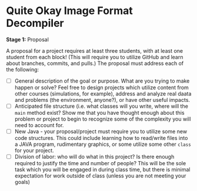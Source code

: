 # Quite Okay Image Format Decompiler

**Stage 1:**  Proposal

A proposal for a project requires at least three students,
with at least one student from each block!  (This will require
you to utilize GitHub and learn about branches, commits, and pulls.)
The proposal must address each of the following:

- [ ] General description of the goal or purpose.  What are you trying to make happen or solve?  Feel free to design projects which utilize content from other courses (simulations, for example), address and analyze real daata and problems (the environment, anyone?), or have other useful impacts.
- [ ] Anticipated file structure (i.e. what classes will you write, where will the `main` method exist?  Show me that you have thought enough about this problem or project to begin to recognize some of the complexity you will need to account for.
- [ ] New Java - your proposal/project must require you to utilize some new code structures.  This could include learning how to read/write files into a JAVA program, rudimentary graphics, or some utilize some other `class` for your project.
- [ ] Division of labor:  who will do what in this project?  Is there enough required to justify the time and number of people?  This will be the sole task which you will be engaged in during class time, but there is minimal expectation for work outside of class (unless you are not meeting your goals)
